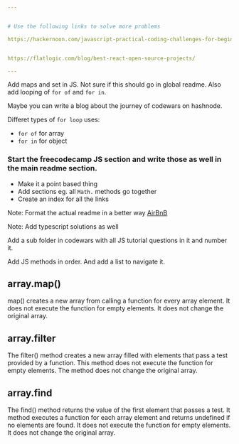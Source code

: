 ```yaml
---


# Use the following links to solve more problems

https://hackernoon.com/javascript-practical-coding-challenges-for-beginners-4bq3ugr


https://flatlogic.com/blog/best-react-open-source-projects/

---
```


Add maps and set in JS. Not sure if this should go in global readme. Also add looping of `for of` and `for in`.

Maybe you can write a blog about the journey of codewars on hashnode.

Differet types of `for loop` uses:
- `for of` for array
- `for in` for object

### Start the freecodecamp JS section and write those as well in the main readme section.
- Make it a point based thing
- Add sections eg. all `Math.` methods go together
- Create an index for all the links

Note: Format the actual readme in a better way [AirBnB](https://github.com/airbnb/javascript)

Note: Add typescript solutions as well

Add a sub folder in codewars with all JS tutorial questions in it and number it.

Add JS methods in order. And add a list to navigate it.


## array.map()
map() creates a new array from calling a function for every array element. It does not execute the function for empty elements. It does not change the original array.

## array.filter
The filter() method creates a new array filled with elements that pass a test provided by a function. This method does not execute the function for empty elements. The method does not change the original array.

## array.find
The find() method returns the value of the first element that passes a test. It method executes a function for each array element and returns undefined if no elements are found. It does not execute the function for empty elements. It does not change the original array.
